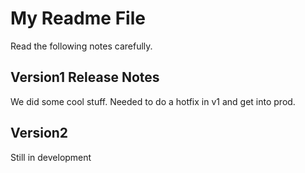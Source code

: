 # My Readme File
Read the following notes carefully.

## Version1 Release Notes
We did some cool stuff.
Needed to do a hotfix in v1 and get into prod.



## Version2
Still in development



